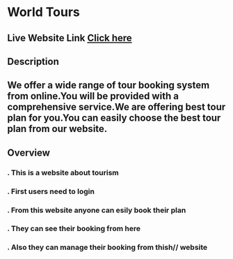 # World Tours

## Live Website Link [Click here](https://tour-travel-1be39.web.app/)

## Description

## We offer a wide range of tour booking system from online.You will be provided with a comprehensive service.We are offering best tour plan for you.You can easily choose the best tour plan from our website.

## Overview

### . This is a website about tourism

### . First users need to login

### . From this website anyone can esily book their plan

### . They can see their booking from here

### . Also they can manage their booking from thish// website
